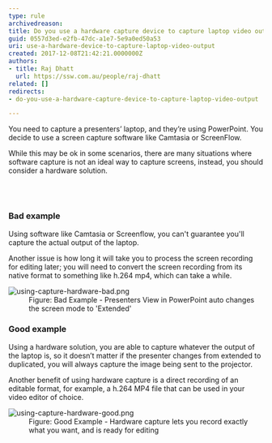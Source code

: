 ```yaml
---
type: rule
archivedreason: 
title: Do you use a hardware capture device to capture laptop video output?
guid: 0557d3ed-e2fb-47dc-a1e7-5e9a0ed50a53
uri: use-a-hardware-device-to-capture-laptop-video-output
created: 2017-12-08T21:42:21.0000000Z
authors:
- title: Raj Dhatt
  url: https://ssw.com.au/people/raj-dhatt
related: []
redirects:
- do-you-use-a-hardware-capture-device-to-capture-laptop-video-output

---
```



<p class="ssw15-rteElement-P">You need to capture a presenters’ laptop, and they’re using PowerPoint. You decide to use a screen capture software like Camtasia or ScreenFlow.</p><div><p class="ssw15-rteElement-P">While this may be ok in some scenarios, there are many situations where software capture is not an ideal way to capture screens, instead, you should consider a hardware solution.<br></p></div>
<br><excerpt class='endintro'></excerpt><br>
<h3 class="ssw15-rteElement-H3">Bad example <br></h3><p>Using software like Camtasia or Screenflow, you can't guarantee you'll capture the actual output of the laptop.</p><p>Another issue is how long it will take you to process the screen recording for editing later; you will need to convert the screen recording from its native format to something like h.264 mp4, which can take a while. <br></p><dl class="badImage"><dt><img src="/PublishingImages/using-capture-hardware-bad.png" alt="using-capture-hardware-bad.png" /></dt><dd>Figure&#58; Bad Example - Presenters View in PowerPoint auto changes the screen mode to 'Extended' </dd></dl><h3 class="ssw15-rteElement-H3">​Good example</h3><p>Using a hardware solution, you are able to capture whatever the output of the laptop is, so it doesn’t matter if the presenter changes from extended to duplicated, you will always capture the image being sent to the projector.<br></p><p>Another benefit of using hardware capture is a direct recording of an editable format, for example, a h.264 MP4 file that can be used in your video editor of choice.</p><dl class="goodImage"><dt><img src="/PublishingImages/using-capture-hardware-good.png" alt="using-capture-hardware-good.png" /></dt><dd>Figure&#58; Good Example - Hardware capture lets you record exactly what you want, and is ready for editing</dd></dl>


